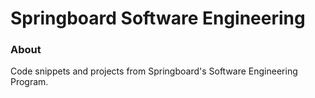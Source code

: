# Springboard Software Engineering
### About
Code snippets and projects from Springboard's Software Engineering Program.
